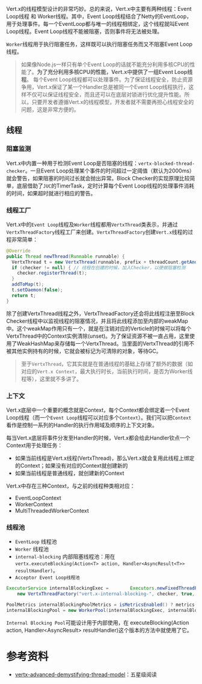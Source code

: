 
Vert.x的线程模型设计的非常巧妙。总的来说，Vert.x中主要有两种线程：Event Loop线程 和 Worker线程。其中，Event Loop线程结合了Netty的EventLoop，用于处理事件。每一个EventLoop都与唯一的线程相绑定，这个线程就叫Event Loop线程。Event Loop线程不能被阻塞，否则事件将无法被处理。

``Worker``线程用于执行阻塞任务，这样既可以执行阻塞任务而又不阻塞Event Loop线程。

>如果像Node.js一样只有单个Event Loop的话就不能充分利用多核CPU的性能了。**为了充分利用多核CPU的性能，Vert.x中提供了一组Event Loop线程**。
> 每个Event Loop线程都可以处理事件。为了保证线程安全，防止资源争用，Vert.x保证了某一个Handler总是被同一个Event Loop线程执行，这样不仅可以保证线程安全，而且还可以在底层对锁进行优化提升性能。所以，只要开发者遵循Vert.x的线程模型，开发者就不需要再担心线程安全的问题，这是非常方便的。

## 线程

### 阻塞监测

Vert.x中内置一种用于检测Event Loop是否阻塞的线程：``vertx-blocked-thread-checker``。一旦Event Loop处理某个事件的时间超过一定阈值（默认为2000ms）就会警告，如果阻塞的时间过长就会抛出异常。Block Checker的实现原理比较简单，底层借助了``JUC``的TimerTask，定时计算每个Event Loop线程的处理事件消耗的时间，如果超时就进行相应的警告。


### 线程工厂

Vert.x中的``Event Loop``线程及``Worker``线程都用``VertxThread``类表示，并通过``VertxThreadFactory``线程工厂来创建。``VertxThreadFactory``创建``Vert.x``线程的过程非常简单：

``` java
@Override
public Thread newThread(Runnable runnable) {
  VertxThread t = new VertxThread(runnable, prefix + threadCount.getAndIncrement(), worker, maxExecTime);
  if (checker != null) { // 线程在创建的时候，加入Checker，以便做阻塞检测
    checker.registerThread(t);
  }
  addToMap(t);
  t.setDaemon(false);
  return t;
}
```

除了创建VertxThread线程之外，VertxThreadFactory还会将此线程注册至Block Checker线程中以监视线程的阻塞情况，并且将此线程添加至内部的weakMap中。这个weakMap作用只有一个，就是在注销对应的Verticle的时候可以将每个VertxThread中的Context实例清除(unset)。为了保证资源不被一直占用，这里使用了WeakHashMap来存储每一个VertxThread。当里面的VertxThread的引用不被其他实例持有的时候，它就会被标记为可清除的对象，等待GC。

>至于``VertxThread``，它其实就是在普通线程的基础上存储了额外的数据（如对应的``Vert.x Context``，最大执行时长，当前执行时间，是否为Worker线程等），这里就不多讲了。

### 上下文

Vert.x底层中一个重要的概念就是Context，每个Context都会绑定着一个Event Loop线程（而一个``Event Loop``线程可以对应多个``Context``）。我们可以把``Context``看作是控制一系列的Handler的执行作用域及顺序的上下文对象。

每当Vert.x底层将事件分发至Handler的时候，Vert.x都会给此Handler钦点一个Context用于处理任务：

- 如果当前线程是Vert.x线程(VertxThread)，那么Vert.x就会复用此线程上绑定的Context；如果没有对应的Context就创建新的
- 如果当前线程是普通线程，就创建新的Context

Vert.x中存在三种Context，与之前的线程种类相对应：

- EventLoopContext
- WorkerContext
- MultiThreadedWorkerContext

### 线程池

- ``EventLoop`` 线程池
- ``Worker`` 线程池
- ``internal-blocking`` 内部阻塞线程池：用在 ``vertx.executeBlocking(Action<T> action, Handler<AsyncResult<T>> resultHandler)``。
- ``Acceptor Event Loop线程池``

``` java
ExecutorService internalBlockingExec =        Executors.newFixedThreadPool(options.getInternalBlockingPoolSize(),
    new VertxThreadFactory("vert.x-internal-blocking-", checker, true, options.getMaxWorkerExecuteTime()));

PoolMetrics internalBlockingPoolMetrics = isMetricsEnabled() ? metrics.createMetrics(internalBlockingExec, "worker", "vert.x-internal-blocking", options.getInternalBlockingPoolSize()) : null;
internalBlockingPool = new WorkerPool(internalBlockingExec, internalBlockingPoolMetrics);

```

``Internal Blocking Pool``可能设计用于内部使用，在  executeBlocking(Action<T> action, Handler<AsyncResult<T>> resultHandler)这个版本的方法中就使用了它。



# 参考资料

- [vertx-advanced-demystifying-thread-model](http://www.sczyh30.com/posts/Vert-x/vertx-advanced-demystifying-thread-model/)：五星级阅读
